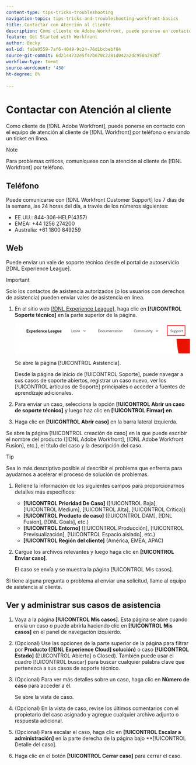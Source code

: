 ```yaml
---
content-type: tips-tricks-troubleshooting
navigation-topic: tips-tricks-and-troubleshooting-workfront-basics
title: Contactar con Atención al cliente
description: Como cliente de Adobe Workfront, puede ponerse en contacto con el equipo de Asistencia al cliente de Workfront por teléfono o enviando un ticket en línea. Este artículo incluye instrucciones sobre cómo ponerse en contacto con Atención al cliente y sobre cómo ver y administrar sus casos de asistencia.
feature: Get Started with Workfront
author: Becky
exl-id: fa8e0559-7af6-4049-9c24-76d1bcbebf84
source-git-commit: 6d2144732e5f47b670c2281d042a2dc950a2928f
workflow-type: tm+mt
source-wordcount: '430'
ht-degree: 0%

---
```


# Contactar con Atención al cliente

<!--Audited: 12/2023-->

<!--
<p>(We need to keep this as a standalone article. It is linked in multiple articles and FAQs.)</p>
-->

Como cliente de [!DNL Adobe Workfront], puede ponerse en contacto con el equipo de atención al cliente de [!DNL Workfront] por teléfono o enviando un ticket en línea.

>[!NOTE]
>
>Para problemas críticos, comuníquese con la atención al cliente de [!DNL Workfront] por teléfono.

## Teléfono

Puede comunicarse con [!DNL Workfront Customer Support] los 7 días de la semana, las 24 horas del día, a través de los números siguientes:

* EE.UU.: 844-306-HELP(4357)
* EMEA: +44 1256 274200
* Australia: +61 1800 849259

## Web

Puede enviar un vale de soporte técnico desde el portal de autoservicio [!DNL Experience League].

>[!IMPORTANT]
>
>Solo los contactos de asistencia autorizados (o los usuarios con derechos de asistencia) pueden enviar vales de asistencia en línea.


1. En el sitio web [[!DNL Experience League]](https://experienceleague.adobe.com), haga clic en **[!UICONTROL Soporte técnico]** en la parte superior de la página.

   ![](assets/experience-league-top-navigation-with-support-highlighted.png)

   Se abre la página [!UICONTROL Asistencia].

   Desde la página de inicio de [!UICONTROL Soporte], puede navegar a sus casos de soporte abiertos, registrar un caso nuevo, ver los [!UICONTROL artículos de Soporte] principales o acceder a fuentes de aprendizaje adicionales.

1. Para enviar un caso, selecciona la opción **[!UICONTROL Abrir un caso de soporte técnico]** y luego haz clic en **[!UICONTROL Firmar] en**.

1. Haga clic en **[!UICONTROL Abrir caso]** en la barra lateral izquierda.

<!--
   ![](assets/left-nav-bar-for-exl-support-portal.png)
-->

Se abre la página [!UICONTROL creación de caso] en la que puede escribir el nombre del producto ([!DNL Adobe Workfront], [!DNL Adobe Workfront Fusion], etc.), el título del caso y la descripción del caso.

>[!TIP]
>
>Sea lo más descriptivo posible al describir el problema que enfrenta para ayudarnos a acelerar el proceso de solución de problemas.


1. Rellene la información de los siguientes campos para proporcionarnos detalles más específicos:

   * **[!UICONTROL Prioridad De Caso]** ([!UICONTROL Baja], [!UICONTROL Medium], [!UICONTROL Alta], [!UICONTROL Crítica])
   * **[!UICONTROL Producto de caso]** ([!UICONTROL DAM], [!DNL Fusion], [!DNL Goals], etc.)
   * **[!UICONTROL Entorno]** ([!UICONTROL Producción], [!UICONTROL Previsualización], [!UICONTROL Espacio aislado], etc.)
   * **[!UICONTROL Región del cliente]** (América, EMEA, APAC)

1. Cargue los archivos relevantes y luego haga clic en **[!UICONTROL Enviar caso]**.

   El caso se envía y se muestra la página [!UICONTROL Mis casos].

   <!--
   [](assets/all-cases-list-exl-support-portal.png)
   -->

Si tiene alguna pregunta o problema al enviar una solicitud, llame al equipo de asistencia al cliente.


## Ver y administrar sus casos de asistencia

1. Vaya a la página **[!UICONTROL Mis casos]**. Esta página se abre cuando envía un caso o puede abrirla haciendo clic en **[!UICONTROL Mis casos]** en el panel de navegación izquierdo.

1. (Opcional) Use las opciones de la parte superior de la página para filtrar por **Producto ([!DNL Experience Cloud] solución)** o caso **[!UICONTROL Estado]** ([!UICONTROL Abierto] o Closed). También puede usar el cuadro [!UICONTROL buscar] para buscar cualquier palabra clave que pertenezca a sus casos de soporte técnico.

1. (Opcional) Para ver más detalles sobre un caso, haga clic en **Número de caso** para acceder a él.

   Se abre la vista de caso.

1. (Opcional) En la vista de caso, revise los últimos comentarios con el propietario del caso asignado y agregue cualquier archivo adjunto o respuesta adicional.

1. (Opcional) Para escalar el caso, haga clic en **[!UICONTROL Escalar a administración]** en la parte derecha de la página bajo **[!UICONTROL Detalle del caso].

1. Haga clic en el botón **[!UICONTROL Cerrar caso]** para cerrar el caso.


<!--drafted: I took the information above from this blog post by Jon Chen (on September 13, 2022): https://experienceleaguecommunities.adobe.com/t5/workfront-blogs/how-to-submit-a-support-ticket-on-experience-league/ba-p/461737)

- this is the information that was there before - pointing to WorkfrontOne: 

If you are logged in as an Authorized Support Contact, you can contact Workfront Customer Support through the Workfront One site and create a case, formally called a ticket.

1. Log in to [**one.workfront.com**](https://one.workfront.com/) as an Authorized Support Contact.
1. On the **Home** page, click **Support**.

   ![](assets/supporthome-350x138.png)

   The Customer Support page displays.

   >[!NOTE]
   >
   >If you don't see the Support option on the Home page, you are not an Authorized Support Contact. Your Workfront administrator can contact Workfront Customer Support and request you be added an Authorized Support Contact. If you are the only Workfront administrator for your organization, contact the Workfront Support team by phone.

1. Complete the fields in the **Create a Support Case** form. All fields are required.  

   <table style="table-layout:auto">
    <tr>
        <td><strong>Subject</strong></td>
        <td>Type a brief question or explanation of the issue you are experiencing.</td>
    </tr>
    <tr>
        <td><strong>Description</strong></td>
        <td>Type a detailed description of the issue. Include as much information as possible.</td>
    </tr>
    <tr>
        <td><strong>Priority</strong></td>
        <td> </td>
    </tr>
    <tr>
        <td><strong>Case Product</strong></td>
        <td>Select the product in which you are experiencing the issue. If the issue is not related to a specific product, select None.</td>
    </tr>
    <tr>
        <td><strong>Product Area</strong></td>
        <td>Select the area of the product that best relates to the issue. If the related area is not listed in the drop-down menu, select Not Listed.</td>
    </tr>
    <tr>
        <td><strong>Environment</strong></td>
        <td>Select the environment in which the issue occurs. If you are seeing the issue in both the Production and Sandbox environments, please select Production.</td>
    </tr>
    <tr>
        <td><strong>Customer Region</strong></td>
        <td> </td>
    </tr>
   </table>

1. (Optional) Attach a file, such as an image or video file.

   1. At the bottom of the form, click **Upload File**.
   1. Click **Upload File**, then browse for and select the desired file.

      ![](assets/supportselectfile-350x368.png)

   1. Click **Done** to upload the file to the case.

1. Click **Submit** to submit the case to Workfront Customer Support.

-->


